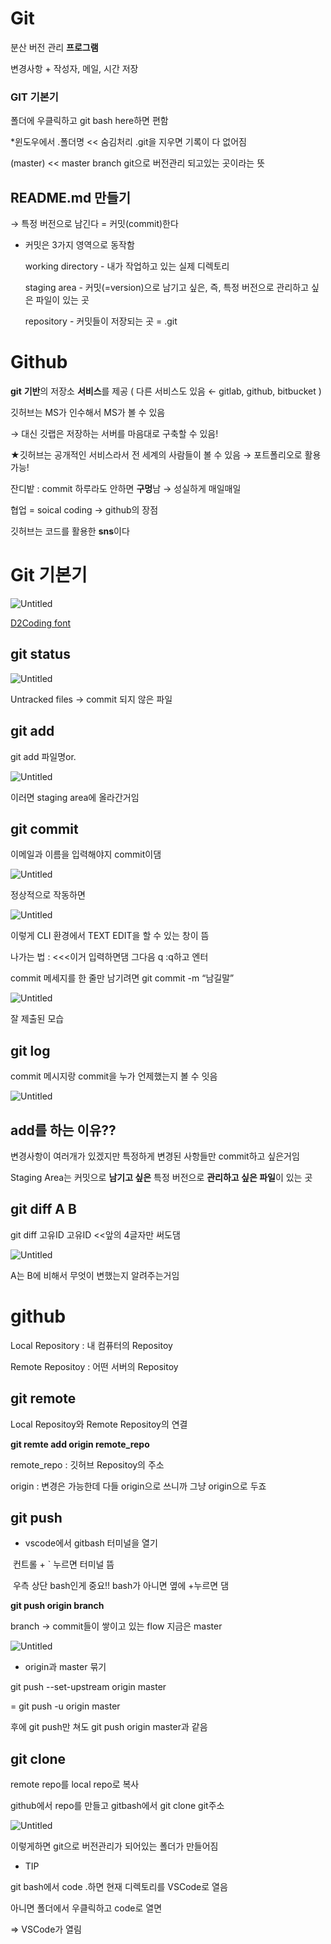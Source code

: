 # Git

분산 버전 관리 **프로그램**

변경사항 + 작성자, 메일, 시간 저장

### GIT 기본기

폴더에 우클릭하고 git bash here하면 편함

*윈도우에서 .폴더명 << 숨김처리           .git을 지우면 기록이 다 없어짐

(master) << master branch    git으로 버전관리 되고있는 곳이라는 뜻

## README.md 만들기

→ 특정 버전으로 남긴다 = 커밋(commit)한다

- 커밋은 3가지 영역으로 동작함

  working directory - 내가 작업하고 있는 실제 디렉토리

  staging area - 커밋(=version)으로 남기고 싶은, 즉, 특정 버전으로 관리하고 싶은 파일이 있는 곳

  repository - 커밋들이 저장되는 곳 = .git

# Github

**git** **기반**의 저장소 **서비스**를 제공 ( 다른 서비스도 있음 ← gitlab, github, bitbucket )

깃허브는 MS가 인수해서 MS가 볼 수 있음

→ 대신 깃랩은 저장하는 서버를 마음대로 구축할 수 있음!

★깃허브는 공개적인 서비스라서 전 세계의 사람들이 볼 수 있음 → 포트폴리오로 활용가능!

잔디밭 : commit 하루라도 안하면 **구멍**남 → 성실하게 매일매일

협업 = soical coding → github의 장점

깃허브는 코드를 활용한 **sns**이다

# Git 기본기

![Untitled](https://s3.us-west-2.amazonaws.com/secure.notion-static.com/0d5b698a-a18d-4f60-9e19-260d3e5952a8/Untitled.png?X-Amz-Algorithm=AWS4-HMAC-SHA256&X-Amz-Content-Sha256=UNSIGNED-PAYLOAD&X-Amz-Credential=AKIAT73L2G45EIPT3X45%2F20220715%2Fus-west-2%2Fs3%2Faws4_request&X-Amz-Date=20220715T041752Z&X-Amz-Expires=86400&X-Amz-Signature=7c94543c23193b35f5d86da5d8ce3008ffd3d3fe87d84bf9b6f697983ba802f7&X-Amz-SignedHeaders=host&response-content-disposition=filename%20%3D%22Untitled.png%22&x-id=GetObject)

[D2Coding font](https://github.com/naver/d2codingfont)

## git status

![Untitled](https://s3.us-west-2.amazonaws.com/secure.notion-static.com/0ae88e18-4c8c-4c12-863f-80176ffc16cd/Untitled.png?X-Amz-Algorithm=AWS4-HMAC-SHA256&X-Amz-Content-Sha256=UNSIGNED-PAYLOAD&X-Amz-Credential=AKIAT73L2G45EIPT3X45%2F20220715%2Fus-west-2%2Fs3%2Faws4_request&X-Amz-Date=20220715T041834Z&X-Amz-Expires=86400&X-Amz-Signature=d381b199216fa2c6aaebe31ea0a9867f4e213030a0bb1dd0b17791e5aa62b5a1&X-Amz-SignedHeaders=host&response-content-disposition=filename%20%3D%22Untitled.png%22&x-id=GetObject)

Untracked files → commit 되지 않은 파일

## git add

git add 파일명or.

![Untitled](https://s3.us-west-2.amazonaws.com/secure.notion-static.com/bac0b43f-7184-4fbc-94cc-97ac43babd31/Untitled.png?X-Amz-Algorithm=AWS4-HMAC-SHA256&X-Amz-Content-Sha256=UNSIGNED-PAYLOAD&X-Amz-Credential=AKIAT73L2G45EIPT3X45%2F20220715%2Fus-west-2%2Fs3%2Faws4_request&X-Amz-Date=20220715T041850Z&X-Amz-Expires=86400&X-Amz-Signature=45012ac470d75286aeedf0f19d5532578550d0f637e1e2ef0604f6e5e789872c&X-Amz-SignedHeaders=host&response-content-disposition=filename%20%3D%22Untitled.png%22&x-id=GetObject)

이러면 staging area에 올라간거임

## git commit

이메일과 이름을 입력해야지 commit이댐

![Untitled](https://s3.us-west-2.amazonaws.com/secure.notion-static.com/75157bc3-99c8-48cb-9e75-54bebfab2b50/Untitled.png?X-Amz-Algorithm=AWS4-HMAC-SHA256&X-Amz-Content-Sha256=UNSIGNED-PAYLOAD&X-Amz-Credential=AKIAT73L2G45EIPT3X45%2F20220715%2Fus-west-2%2Fs3%2Faws4_request&X-Amz-Date=20220715T041859Z&X-Amz-Expires=86400&X-Amz-Signature=5a78624839e4ae3e3cde1a00e335a6e83ab50adde3f2de6e5b436940b73b798f&X-Amz-SignedHeaders=host&response-content-disposition=filename%20%3D%22Untitled.png%22&x-id=GetObject)

정상적으로 작동하면

![Untitled](https://s3.us-west-2.amazonaws.com/secure.notion-static.com/665643b7-7330-4849-b7d8-cff6b2659893/Untitled.png?X-Amz-Algorithm=AWS4-HMAC-SHA256&X-Amz-Content-Sha256=UNSIGNED-PAYLOAD&X-Amz-Credential=AKIAT73L2G45EIPT3X45%2F20220715%2Fus-west-2%2Fs3%2Faws4_request&X-Amz-Date=20220715T041923Z&X-Amz-Expires=86400&X-Amz-Signature=7da2a0373decbef3df79d37879431bdbe3936bf9f8fdc60e24c39949e038ee71&X-Amz-SignedHeaders=host&response-content-disposition=filename%20%3D%22Untitled.png%22&x-id=GetObject)

이렇게 CLI 환경에서 TEXT EDIT을 할 수 있는 창이 뜸

나가는 법 : <<<이거 입력하면댐 그다음 q   :q하고 엔터

commit 메세지를 한 줄만 남기려면 git commit -m “남길말”

![Untitled](https://s3.us-west-2.amazonaws.com/secure.notion-static.com/1bd990cf-7416-4142-9cce-2ffe958e9add/Untitled.png?X-Amz-Algorithm=AWS4-HMAC-SHA256&X-Amz-Content-Sha256=UNSIGNED-PAYLOAD&X-Amz-Credential=AKIAT73L2G45EIPT3X45%2F20220715%2Fus-west-2%2Fs3%2Faws4_request&X-Amz-Date=20220715T041934Z&X-Amz-Expires=86400&X-Amz-Signature=29c58e3083a00ea7d0e213ac331b37672fab5c804557e8f5a04b86b8041fef1b&X-Amz-SignedHeaders=host&response-content-disposition=filename%20%3D%22Untitled.png%22&x-id=GetObject)

잘 제출된 모습



## git log

commit 메시지랑 commit을 누가 언제했는지 볼 수 잇음

![Untitled](https://s3.us-west-2.amazonaws.com/secure.notion-static.com/175cf415-2153-4a4f-a979-8e6d6d7ac1ca/Untitled.png?X-Amz-Algorithm=AWS4-HMAC-SHA256&X-Amz-Content-Sha256=UNSIGNED-PAYLOAD&X-Amz-Credential=AKIAT73L2G45EIPT3X45%2F20220715%2Fus-west-2%2Fs3%2Faws4_request&X-Amz-Date=20220715T042005Z&X-Amz-Expires=86400&X-Amz-Signature=7fe928771d73270b229251f0128a91c2bfca918b080f62873fe7cb964b9a70b8&X-Amz-SignedHeaders=host&response-content-disposition=filename%20%3D%22Untitled.png%22&x-id=GetObject)

## add를 하는 이유??

변경사항이 여러개가 있겠지만 특정하게 변경된 사항들만 commit하고 싶은거임

Staging Area는 커밋으로 **남기고 싶은** 특정 버전으로 **관리하고 싶은 파일**이 있는 곳

## git diff A B

git diff 고유ID 고유ID <<앞의 4글자만 써도댐

![Untitled](https://s3.us-west-2.amazonaws.com/secure.notion-static.com/575e5e2f-7912-47cd-8c58-5c12274da863/Untitled.png?X-Amz-Algorithm=AWS4-HMAC-SHA256&X-Amz-Content-Sha256=UNSIGNED-PAYLOAD&X-Amz-Credential=AKIAT73L2G45EIPT3X45%2F20220715%2Fus-west-2%2Fs3%2Faws4_request&X-Amz-Date=20220715T042021Z&X-Amz-Expires=86400&X-Amz-Signature=5f6d0382644caaf086b8fc6d6c58df220d8b8f4c15422d9c7d71e3b50a6afe6c&X-Amz-SignedHeaders=host&response-content-disposition=filename%20%3D%22Untitled.png%22&x-id=GetObject)

A는 B에 비해서 무엇이 변했는지 알려주는거임

# github

Local Repository : 내 컴퓨터의 Repositoy

Remote Repositoy : 어떤 서버의 Repositoy

## git remote

Local Repositoy와 Remote Repositoy의 연결

**git remte add origin remote_repo**

remote_repo : 깃허브 Repositoy의 주소

origin : 변경은 가능한데 다들 origin으로 쓰니까 그냥 origin으로 두죠



## git push

- vscode에서 gitbash 터미널을 열기

​		컨트롤 + ` 누르면 터미널 뜸

​		우측 상단 bash인게 중요!! bash가 아니면 옆에  +누르면 댐

**git push origin branch**

branch → commit들이 쌓이고 있는 flow 지금은 master

![Untitled](https://s3-us-west-2.amazonaws.com/secure.notion-static.com/6a5dbeda-0859-438f-b465-d969cdbcb24a/Untitled.png)



- origin과 master 묶기

git push --set-upstream origin master

= git push -u origin master

후에 git push만 쳐도 git push origin master과 같음

## git clone

remote repo를 local repo로 복사

github에서 repo를 만들고 gitbash에서 git clone git주소

![Untitled](https://s3.us-west-2.amazonaws.com/secure.notion-static.com/ab538570-a4d1-4063-8d1a-8fe0d5b44024/Untitled.png?X-Amz-Algorithm=AWS4-HMAC-SHA256&X-Amz-Content-Sha256=UNSIGNED-PAYLOAD&X-Amz-Credential=AKIAT73L2G45EIPT3X45%2F20220715%2Fus-west-2%2Fs3%2Faws4_request&X-Amz-Date=20220715T042148Z&X-Amz-Expires=86400&X-Amz-Signature=a1b242f5cc9db6040da14c9dbc63cc72483538675df78b70b61c4b844fd5309a&X-Amz-SignedHeaders=host&response-content-disposition=filename%20%3D%22Untitled.png%22&x-id=GetObject)

이렇게하면 git으로 버전관리가 되어있는 폴더가 만들어짐

- TIP

git bash에서 code .하면 현재 디렉토리를 VSCode로 열음

아니면 폴더에서 우클릭하고 code로 열면

⇒ VSCode가 열림